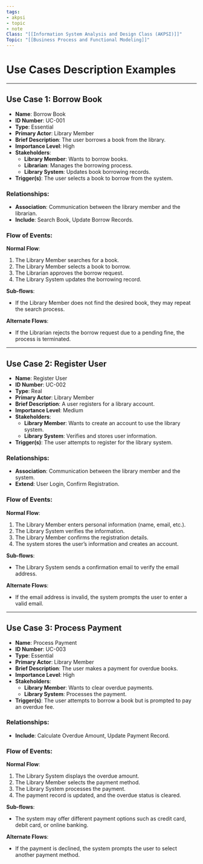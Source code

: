 ```yaml
---
tags:
- akpsi
- topic
- note
Class: "[[Information System Analysis and Design Class (AKPSI)]]"
Topic: "[[Business Process and Functional Modeling]]"
---
```


# Use Cases Description Examples

---

## Use Case 1: Borrow Book
- **Name**: Borrow Book
- **ID Number**: UC-001
- **Type**: Essential
- **Primary Actor**: Library Member
- **Brief Description**: The user borrows a book from the library.
- **Importance Level**: High
- **Stakeholders**:
  - **Library Member**: Wants to borrow books.
  - **Librarian**: Manages the borrowing process.
  - **Library System**: Updates book borrowing records.
- **Trigger(s)**: The user selects a book to borrow from the system.

### Relationships:
- **Association**: Communication between the library member and the librarian.
- **Include**: Search Book, Update Borrow Records.

### Flow of Events:

**Normal Flow**:
1. The Library Member searches for a book.
2. The Library Member selects a book to borrow.
3. The Librarian approves the borrow request.
4. The Library System updates the borrowing record.

**Sub-flows**:
- If the Library Member does not find the desired book, they may repeat the search process.

**Alternate Flows**:
- If the Librarian rejects the borrow request due to a pending fine, the process is terminated.

---

## Use Case 2: Register User
- **Name**: Register User
- **ID Number**: UC-002
- **Type**: Real
- **Primary Actor**: Library Member
- **Brief Description**: A user registers for a library account.
- **Importance Level**: Medium
- **Stakeholders**:
  - **Library Member**: Wants to create an account to use the library system.
  - **Library System**: Verifies and stores user information.
- **Trigger(s)**: The user attempts to register for the library system.

### Relationships:
- **Association**: Communication between the library member and the system.
- **Extend**: User Login, Confirm Registration.

### Flow of Events:

**Normal Flow**:
1. The Library Member enters personal information (name, email, etc.).
2. The Library System verifies the information.
3. The Library Member confirms the registration details.
4. The system stores the user’s information and creates an account.

**Sub-flows**:
- The Library System sends a confirmation email to verify the email address.

**Alternate Flows**:
- If the email address is invalid, the system prompts the user to enter a valid email.

---

## Use Case 3: Process Payment
- **Name**: Process Payment
- **ID Number**: UC-003
- **Type**: Essential
- **Primary Actor**: Library Member
- **Brief Description**: The user makes a payment for overdue books.
- **Importance Level**: High
- **Stakeholders**:
  - **Library Member**: Wants to clear overdue payments.
  - **Library System**: Processes the payment.
- **Trigger(s)**: The user attempts to borrow a book but is prompted to pay an overdue fee.

### Relationships:
- **Include**: Calculate Overdue Amount, Update Payment Record.

### Flow of Events:

**Normal Flow**:
1. The Library System displays the overdue amount.
2. The Library Member selects the payment method.
3. The Library System processes the payment.
4. The payment record is updated, and the overdue status is cleared.

**Sub-flows**:
- The system may offer different payment options such as credit card, debit card, or online banking.

**Alternate Flows**:
- If the payment is declined, the system prompts the user to select another payment method.

